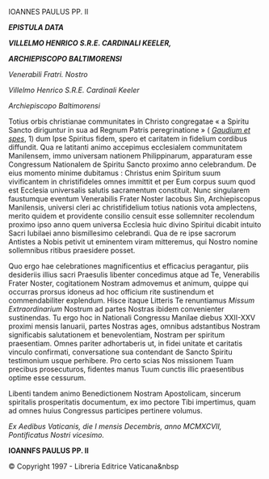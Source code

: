 IOANNES PAULUS PP. II

***EPISTULA DATA***

***VILLELMO HENRICO S.R.E. CARDINALI KEELER,***

***ARCHIEPISCOPO BALTIMORENSI***

*Venerabili Fratri. Nostro*

*Villelmo Henrico S.R.E. Cardinali Keeler*

*Archiepiscopo Baltimorensi*

Totius orbis christianae communitates in Christo congregatae « a Spiritu Sancto diriguntur in sua ad Regnum Patris peregrinatione » ( *[Gaudium et spes](http://www.vatican.va/archive/hist_councils/ii_vatican_council/documents/vat-ii_const_19651207_gaudium-et-spes_lt.html)*, 1) dum Ipse Spiritus fidem, spero et caritatem in fidelium cordibus diffundit. Qua re latitanti animo accepimus ecclesialem communitatem Manilensem, immo universam nationem Philippinarum, apparaturam esse Congressum Nationalem de Spiritu Sancto proximo anno celebrandum. De eius momento minime dubitamus : Christus enim Spiritum suum vivificantem in christifideles omnes immittit et per Eum corpus suum quod est Ecclesia universalis salutis sacramentum constituit. Nunc singularem faustumque eventum Venerabilis Frater Noster Iacobus Sin, Archiepiscopus Manilensis, universi cleri ac christifidelium totius nationis vota amplectens, merito quidem et providente consilio censuit esse sollemniter recolendum proximo ipso anno quem universa Ecclesia huic divino Spiritui dicabit intuito Sacri Iubilaei anno bismillesimo celebrandi. Qua de re ipse sacrorum Antistes a Nobis petivit ut eminentem viram mitteremus, qui Nostro nomine sollemnibus ritibus praesidere posset.

Quo ergo hae celebrationes magnificentius et efficacius peragantur, piis desideriis illius sacri Praesulis libenter concedimus atque ad Te, Venerabilis Frater Noster, cogitationem Nostram admovemus et animum, quippe qui occurras prorsus idoneus ad hoc officium rite sustinendum et commendabiliter explendum. Hisce itaque Litteris Te renuntiamus *Missum Extraordinarium* Nostrum ad partes Nostras ibidem convenienter sustinendas. Tu ergo hoc in Nationali Congressu Manilae diebus XXII-XXV proximi mensis Ianuarii, partes Nostras ages, omnibus adstantibus Nostram significabis salutationem et benevolentiam, Nostram per spiritum praesentiam. Omnes pariter adhortaberis ut, in fidei unitate et caritatis vinculo confirmati, conversatione sua contendant de Sancto Spiritu testimonium usque perhibere. Pro certo scias Nos missionem Tuam precibus prosecuturos, fidentes manus Tuum cunctis illic praesentibus optime esse cessurum.

Libenti tandem animo Benedictionem Nostram Apostolicam, sincerum spiritalis prosperitatis documentum, ex imo pectore Tibi impertimus, quam ad omnes huius Congressus participes pertinere volumus.

*Ex Aedibus Vaticanis, die I mensis Decembris, anno MCMXCVII, Pontificatus Nostri vicesimo.*

**IOANNFS PAULUS PP. II**

© Copyright 1997 - Libreria Editrice Vaticana&nbsp